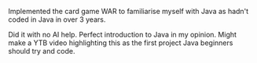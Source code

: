 Implemented the card game WAR to familiarise myself with Java as hadn't coded in Java in over 3 years.

Did it with no AI help. Perfect introduction to Java in my opinion. Might make a YTB video highlighting this as the first project Java beginners should try and code.
